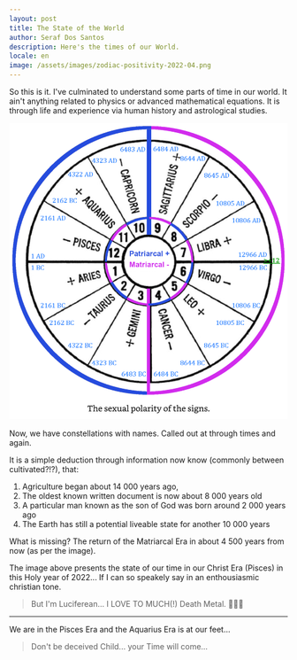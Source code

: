 ```yaml
---
layout: post
title: The State of the World
author: Seraf Dos Santos
description: Here's the times of our World.
locale: en
image: /assets/images/zodiac-positivity-2022-04.png
---
```


So this is it. I've culminated to understand some parts of time in our world. It ain't anything related to physics or advanced mathematical equations. It is through life and experience via human history and astrological studies.

![An image of time through our Zodiac in 2022](/assets/images/zodiac-positivity-2022-04.png)

Now, we have constellations with names. Called out at through times and again.

It is a simple deduction through information now know (commonly between cultivated?!?), that:

1. Agriculture began about 14 000 years ago,
2. The oldest known written document is now about 8 000 years old
3. A particular man known as the son of God was born around 2 000 years ago
4. The Earth has still a potential liveable state for another 10 000 years

What is missing? The return of the Matriarcal Era in about 4 500 years from now (as per the image).

The image above presents the state of our time in our Christ Era (Pisces) in this Holy year of 2022... If I can so speakely say in an enthousiasmic christian tone.

> But I'm Luciferean... I LOVE TO MUCH(!) Death Metal. 🤘🤘🤘

---

We are in the Pisces Era and the Aquarius Era is at our feet...

> Don't be deceived Child... your Time will come...